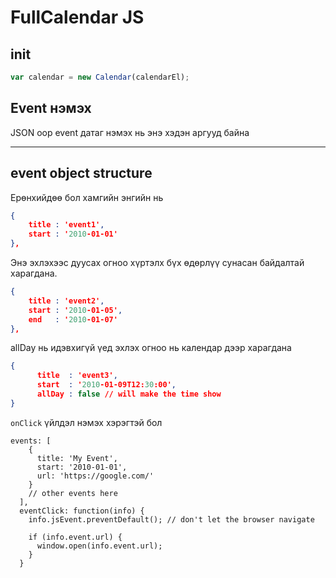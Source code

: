 # FullCalendar JS

## init

```js
var calendar = new Calendar(calendarEl);
```


## Event нэмэх

JSON оор event датаг нэмэх нь энэ хэдэн аргууд байна



***


## event object structure

Ерөнхийдөө бол хамгийн энгийн нь
```json
{
    title : 'event1',
    start : '2010-01-01'
},
```

Энэ эхлэхээс дуусах огноо хүртэлх бүх өдөрлүү сунасан байдалтай харагдана.

```json
{
    title : 'event2',
    start : '2010-01-05',
    end   : '2010-01-07'
},

```

allDay нь идэвхигүй үед эхлэх огноо нь календар дээр харагдана
```json
{
      title  : 'event3',
      start  : '2010-01-09T12:30:00',
      allDay : false // will make the time show
}
```
`onClick` үйлдэл нэмэх хэрэгтэй бол 
```
events: [
    {
      title: 'My Event',
      start: '2010-01-01',
      url: 'https://google.com/'
    }
    // other events here
  ],
  eventClick: function(info) {
    info.jsEvent.preventDefault(); // don't let the browser navigate

    if (info.event.url) {
      window.open(info.event.url);
    }
  }
```
